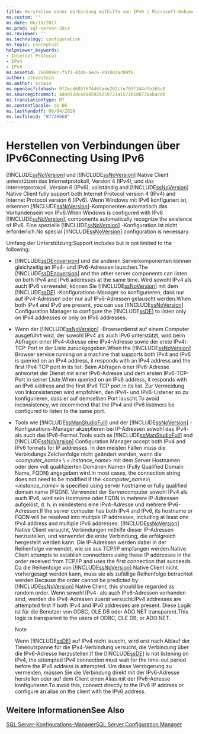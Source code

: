 ```yaml
---
title: Herstellen einer Verbindung mithilfe von IPv6 | Microsoft-Dokumentation
ms.custom: ''
ms.date: 06/13/2017
ms.prod: sql-server-2014
ms.reviewer: ''
ms.technology: configuration
ms.topic: conceptual
helpviewer_keywords:
- Internet Protocol
- IPv4
- IPv6
ms.assetid: 2669098c-f5f1-43da-aec6-e91003ac89f6
author: stevestein
ms.author: sstein
ms.openlocfilehash: 0f2ecd605f67446fade262cfe795f344dfb165c0
ms.sourcegitcommit: ad4d92dce894592a259721a1571b1d8736abacdb
ms.translationtype: MT
ms.contentlocale: de-DE
ms.lasthandoff: 08/04/2020
ms.locfileid: "87720668"
---
```

# <a name="connecting-using-ipv6"></a><span data-ttu-id="c3e10-102">Herstellen von Verbindungen über IPv6</span><span class="sxs-lookup"><span data-stu-id="c3e10-102">Connecting Using IPv6</span></span>
  [!INCLUDE[ssNoVersion](../../includes/ssnoversion-md.md)] <span data-ttu-id="c3e10-103">und [!INCLUDE[ssNoVersion](../../includes/ssnoversion-md.md)] Native Client unterstützen das Internetprotokoll, Version 4 (IPv4), und das Internetprotokoll, Version 6 (IPv6), vollständig.</span><span class="sxs-lookup"><span data-stu-id="c3e10-103">and [!INCLUDE[ssNoVersion](../../includes/ssnoversion-md.md)] Native Client fully support both Internet Protocol version 4 (IPv4) and Internet Protocol version 6 (IPv6).</span></span> <span data-ttu-id="c3e10-104">Wenn Windows mit IPv6 konfiguriert ist, erkennen [!INCLUDE[ssNoVersion](../../includes/ssnoversion-md.md)]-Komponenten automatisch das Vorhandensein von IPv6.</span><span class="sxs-lookup"><span data-stu-id="c3e10-104">When Windows is configured with IPv6 [!INCLUDE[ssNoVersion](../../includes/ssnoversion-md.md)], components automatically recognize the existence of IPv6.</span></span> <span data-ttu-id="c3e10-105">Eine spezielle [!INCLUDE[ssNoVersion](../../includes/ssnoversion-md.md)] -Konfiguration ist nicht erforderlich.</span><span class="sxs-lookup"><span data-stu-id="c3e10-105">No special [!INCLUDE[ssNoVersion](../../includes/ssnoversion-md.md)] configuration is necessary.</span></span>  
  
 <span data-ttu-id="c3e10-106">Umfang der Unterstützung:</span><span class="sxs-lookup"><span data-stu-id="c3e10-106">Support includes but is not limited to the following:</span></span>  
  
-   <span data-ttu-id="c3e10-107">[!INCLUDE[ssDEnoversion](../../includes/ssdenoversion-md.md)] und die anderen Serverkomponenten können gleichzeitig an IPv4- und IPv6-Adressen lauschen.</span><span class="sxs-lookup"><span data-stu-id="c3e10-107">The [!INCLUDE[ssDEnoversion](../../includes/ssdenoversion-md.md)] and the other server components can listen on both IPv4 and IPv6 addresses at the same time.</span></span> <span data-ttu-id="c3e10-108">Wird sowohl IPv4 als auch IPv6 verwendet, können Sie [!INCLUDE[ssNoVersion](../../includes/ssnoversion-md.md)] mit dem [!INCLUDE[ssDE](../../includes/ssde-md.md)] -Konfigurations-Manager so konfigurieren, dass nur auf IPv4-Adressen oder nur auf IPv6-Adressen gelauscht werden.</span><span class="sxs-lookup"><span data-stu-id="c3e10-108">When both IPv4 and IPv6 are present, you can use [!INCLUDE[ssNoVersion](../../includes/ssnoversion-md.md)] Configuration Manager to configure the [!INCLUDE[ssDE](../../includes/ssde-md.md)] to listen only on IPv4 addresses or only on IPv6 addresses.</span></span>  
  
-   <span data-ttu-id="c3e10-109">Wenn der [!INCLUDE[ssNoVersion](../../includes/ssnoversion-md.md)] -Browserdienst auf einem Computer ausgeführt wird, der sowohl IPv4 als auch IPv6 unterstützt, wird beim Abfragen einer IPv4-Adresse eine IPv4-Adresse sowie der erste IPv4t-TCP-Port in der Liste zurückgegeben.</span><span class="sxs-lookup"><span data-stu-id="c3e10-109">When the [!INCLUDE[ssNoVersion](../../includes/ssnoversion-md.md)] Browser service running on a machine that supports both IPv4 and IPv6 is queried on an IPv4 address, it responds with an IPv4 address and the first IPv4 TCP port in its list.</span></span> <span data-ttu-id="c3e10-110">Beim Abfragen einer IPv6-Adresse antwortet der Dienst mit einer IPv6-Adresse und dem ersten IPv6-TCP-Port in seiner Liste.</span><span class="sxs-lookup"><span data-stu-id="c3e10-110">When queried on an IPv6 address, it responds with an IPv6 address and the first IPv6 TCP port in its list.</span></span> <span data-ttu-id="c3e10-111">Zur Vermeidung von Inkonsistenzen wird empfohlen, den IPv4- und IPv6-Listener so zu konfigurieren, dass er auf demselben Port lauscht.</span><span class="sxs-lookup"><span data-stu-id="c3e10-111">To avoid inconsistency, we recommend that the IPv4 and IPv6 listeners be configured to listen to the same port.</span></span>  
  
-   <span data-ttu-id="c3e10-112">Tools wie [!INCLUDE[ssManStudioFull](../../includes/ssmanstudiofull-md.md)] und der [!INCLUDE[ssNoVersion](../../includes/ssnoversion-md.md)] -Konfigurations-Manager akzeptieren bei IP-Adressen sowohl das IPv4- als auch das IPv6-Format.</span><span class="sxs-lookup"><span data-stu-id="c3e10-112">Tools such as [!INCLUDE[ssManStudioFull](../../includes/ssmanstudiofull-md.md)] and [!INCLUDE[ssNoVersion](../../includes/ssnoversion-md.md)] Configuration Manager accept both IPv4 and IPv6 formats for IP addresses.</span></span> <span data-ttu-id="c3e10-113">In den meisten Fällen muss die Verbindungs Zeichenfolge nicht geändert werden, wenn die \<*computer_name*> \\ < *instance_name*> mit dem Server Hostnamen oder dem voll qualifizierten Domänen Namen (Fully Qualified Domain Name, FQDN) angegeben wird.</span><span class="sxs-lookup"><span data-stu-id="c3e10-113">In most cases, the connection string does not need to be modified if the \<*computer_name*>\\<*instance_name*> is specified using server hostname or fully qualified domain name (FQDN).</span></span> <span data-ttu-id="c3e10-114">Verwendet der Servercomputer sowohl IPv4 als auch IPv6, wird sein Hostname oder FQDN in mehrere IP-Adressen aufgelöst, d. h. in mindestens eine IPv4-Adresse und mehrere IPv6-Adressen.</span><span class="sxs-lookup"><span data-stu-id="c3e10-114">If the server computer has both IPv4 and IPv6, its hostname or FQDN will be resolved into multiple IP addresses, including at least one IPv4 address and multiple IPv6 addresses.</span></span> [!INCLUDE[ssNoVersion](../../includes/ssnoversion-md.md)] <span data-ttu-id="c3e10-115">Native Client versucht, Verbindungen mithilfe dieser IP-Adressen herzustellen, und verwendet die erste Verbindung, die erfolgreich hergestellt werden kann. Die IP-Adressen werden dabei in der Reihenfolge verwendet, wie sie aus TCP/IP empfangen werden.</span><span class="sxs-lookup"><span data-stu-id="c3e10-115">Native Client attempts to establish connections using these IP addresses in the order received from TCP/IP and uses the first connection that succeeds.</span></span> <span data-ttu-id="c3e10-116">Da die Reihenfolge von [!INCLUDE[ssNoVersion](../../includes/ssnoversion-md.md)] Native Client nicht vorhergesagt werden kann, muss sie als zufällige Reihenfolge betrachtet werden.</span><span class="sxs-lookup"><span data-stu-id="c3e10-116">Because the order cannot be predicted by [!INCLUDE[ssNoVersion](../../includes/ssnoversion-md.md)] Native Client, this should be regarded as random order.</span></span> <span data-ttu-id="c3e10-117">Wenn sowohl IPv4- als auch IPv6-Adressen vorhanden sind, werden die IPv4-Adressen zuerst versucht.</span><span class="sxs-lookup"><span data-stu-id="c3e10-117">IPv4 addresses are attempted first if both IPv4 and IPv6 addresses are present.</span></span> <span data-ttu-id="c3e10-118">Diese Logik ist für die Benutzer von ODBC, OLE DB oder ADO.NET transparent.</span><span class="sxs-lookup"><span data-stu-id="c3e10-118">This logic is transparent to the users of ODBC, OLE DB, or ADO.NET.</span></span>  
  
    > [!NOTE]  
    >  <span data-ttu-id="c3e10-119">Wenn [!INCLUDE[ssDE](../../includes/ssde-md.md)] auf IPv4 nicht lauscht, wird erst nach Ablauf der Timeoutspanne für die IPv4-Verbindung versucht, die Verbindung über die IPv6-Adresse herzustellen.</span><span class="sxs-lookup"><span data-stu-id="c3e10-119">If the [!INCLUDE[ssDE](../../includes/ssde-md.md)] is not listening on IPv4, the attempted IPv4 connection must wait for the time-out period before the IPv6 address is attempted.</span></span> <span data-ttu-id="c3e10-120">Um diese Verzögerung zu vermeiden, müssen Sie die Verbindung direkt mit der IPv6-Adresse herstellen oder auf dem Client einen Alias mit der IPv6-Adresse konfigurieren.</span><span class="sxs-lookup"><span data-stu-id="c3e10-120">To avoid this, connect directly to the IPv6 IP address or configure an alias on the client with the IPv6 address.</span></span>  
  
## <a name="see-also"></a><span data-ttu-id="c3e10-121">Weitere Informationen</span><span class="sxs-lookup"><span data-stu-id="c3e10-121">See Also</span></span>  
 [<span data-ttu-id="c3e10-122">SQL Server-Konfigurations-Manager</span><span class="sxs-lookup"><span data-stu-id="c3e10-122">SQL Server Configuration Manager</span></span>](../../relational-databases/sql-server-configuration-manager.md)  
  
  
